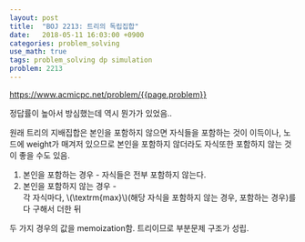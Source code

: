 ```yaml
---
layout: post
title:  "BOJ 2213: 트리의 독립집합"
date:   2018-05-11 16:03:00 +0900
categories: problem_solving
use_math: true
tags: problem_solving dp simulation
problem: 2213
---
```


<a target="_blank" href="https://www.acmicpc.net/problem/{{page.problem}}">https://www.acmicpc.net/problem/{{page.problem}}</a><br/>
  
정답률이 높아서 방심했는데 역시 뭔가가 있었음..  

원래 트리의 지배집합은 본인을 포함하지 않으면 자식들을 포함하는 것이 이득이나, 노드에 weight가 매겨저 있으므로 본인을 포함하지 않더라도 자식또한 포함하지 않는 것이 좋을 수도 있음.

1. 본인을 포함하는 경우 - 자식들은 전부 포함하지 않는다.
2. 본인을 포함하지 않는 경우 -  
각 자식마다,  \\(\textrm\{max\}\\)(해당 자식을 포함하지 않는 경우, 포함하는 경우)를 다 구해서 더한 뒤

두 가지 경우의 값을 memoization함. 트리이므로 부분문제 구조가 성립.